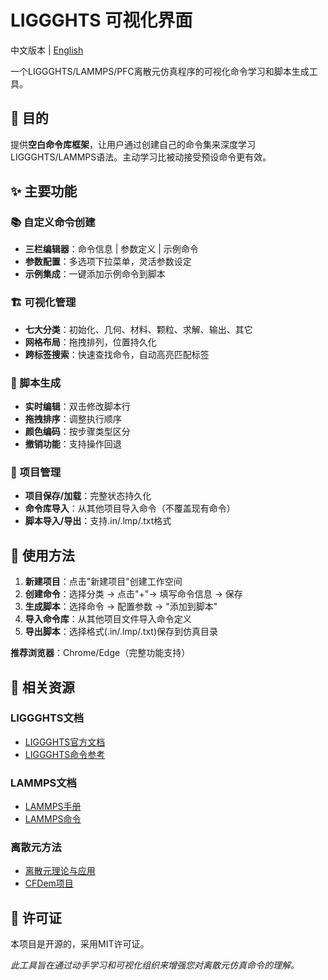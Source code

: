 # LIGGGHTS 可视化界面

中文版本 | [English](README.md)

一个LIGGGHTS/LAMMPS/PFC离散元仿真程序的可视化命令学习和脚本生成工具。

## 🎯 目的

提供**空白命令库框架**，让用户通过创建自己的命令集来深度学习LIGGGHTS/LAMMPS语法。主动学习比被动接受预设命令更有效。

## ✨ 主要功能

### 📚 自定义命令创建

- **三栏编辑器**：命令信息 | 参数定义 | 示例命令
- **参数配置**：多选项下拉菜单，灵活参数设定
- **示例集成**：一键添加示例命令到脚本

### 🏗️ 可视化管理

- **七大分类**：初始化、几何、材料、颗粒、求解、输出、其它
- **网格布局**：拖拽排列，位置持久化
- **跨标签搜索**：快速查找命令，自动高亮匹配标签

### 📝 脚本生成

- **实时编辑**：双击修改脚本行
- **拖拽排序**：调整执行顺序
- **颜色编码**：按步骤类型区分
- **撤销功能**：支持操作回退

### 💾 项目管理

- **项目保存/加载**：完整状态持久化
- **命令库导入**：从其他项目导入命令（不覆盖现有命令）
- **脚本导入/导出**：支持.in/.lmp/.txt格式

## 🚀 使用方法

1. **新建项目**：点击"新建项目"创建工作空间
2. **创建命令**：选择分类 → 点击"+"→ 填写命令信息 → 保存
3. **生成脚本**：选择命令 → 配置参数 → "添加到脚本"
4. **导入命令库**：从其他项目文件导入命令定义
5. **导出脚本**：选择格式(.in/.lmp/.txt)保存到仿真目录

**推荐浏览器**：Chrome/Edge（完整功能支持）

## 📖 相关资源

### LIGGGHTS文档

- [LIGGGHTS官方文档](https://www.cfdem.com/media/DEM/docu/Manual.html)
- [LIGGGHTS命令参考](https://www.cfdem.com/media/DEM/docu/Section_commands.html)

### LAMMPS文档

- [LAMMPS手册](https://docs.lammps.org/)
- [LAMMPS命令](https://docs.lammps.org/commands_list.html)

### 离散元方法

- [离散元理论与应用](https://link.springer.com/book/10.1007/978-3-540-44490-7)
- [CFDem项目](https://www.cfdem.com/)

## 📄 许可证

本项目是开源的，采用MIT许可证。

*此工具旨在通过动手学习和可视化组织来增强您对离散元仿真命令的理解。*
